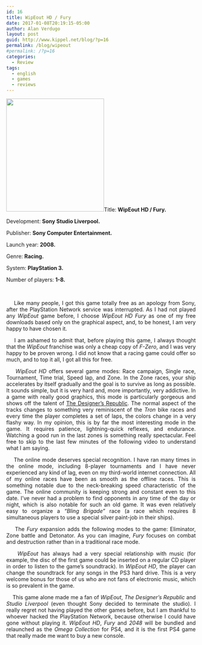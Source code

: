 ```yaml
---
id: 16
title: WipEout HD / Fury
date: 2017-01-08T20:19:15-05:00
author: Alan Verdugo
layout: post
guid: http://www.kippel.net/blog/?p=16
permalink: /blog/wipeout
#permalink: /?p=16
categories:
  - Review
tags:
  - english
  - games
  - reviews
---
```

<img class="alignright size-full wp-image-1887" src="http://li106-124.members.linode.com/blog/wp-content/uploads/2017/01/wipeout-hd-fury-cover.jpg" alt="" width="260" height="300" />Title: **WipEout HD / Fury.**

Development: **Sony Studio Liverpool.**

Publisher: **Sony Computer Entertainment.**

Launch year: **2008.**

Genre: **Racing.**

System: **PlayStation 3.**

Number of players: **1-8.**

&nbsp;



<p style="text-align: justify;">
      Like many people, I got this game totally free as an apology from Sony, after the PlayStation Network service was interrupted. As I had not played any <em>WipEout</em> game before, I choose <em>WipEout HD Fury</em> as one of my free downloads based only on the graphical aspect, and, to be honest, I am very happy to have chosen it.
</p>

<p style="text-align: justify;">
      I am ashamed to admit that, before playing this game, I always thought that the <em>WipEout</em> franchise was only a cheap copy of <em>F-Zero</em>, and I was very happy to be proven wrong. I did not know that a racing game could offer so much, and to top it all, I got all this for free.
</p>

<p style="text-align: justify;">
      <em>WipEout HD</em> offers several game modes: Race campaign, Single race, Tournament, Time trial, Speed lap, and Zone. In the Zone races, your ship accelerates by itself gradually and the goal is to survive as long as possible. It sounds simple, but it is very hard and, more importantly, very addictive. In a game with really good graphics, this mode is particularly gorgeous and shows off the talent of <a href="http://www.thedesignersrepublic.com/" target="_blank">The Designer&#8217;s Republic</a>. The normal aspect of the tracks changes to something very reminiscent of the <em>Tron</em> bike races and every time the player completes a set of laps, the colors change in a very flashy way. In my opinion, this is by far the most interesting mode in the game. It requires patience, lightning-quick reflexes, and endurance. Watching a good run in the last zones is something really spectacular. Feel free to skip to the last few minutes of the following video to understand what I am saying.
</p>



<p style="text-align: justify;">
      The online mode deserves special recognition. I have ran many times in the online mode, including 8-player tournaments and I have never experienced any kind of lag, even on my third-world internet connection. All of my online races have been as smooth as the offline races. This is something notable due to the neck-breaking speed characteristic of the game. The online community is keeping strong and constant even to this date. I&#8217;ve never had a problem to find opponents in any time of the day or night, which is also notable for such an old game. It was even relatively easy to organize a <em>&#8220;Bling Brigade&#8221;</em> race (a race which requires 8 simultaneous players to use a special silver paint-job in their ships).
</p>

<p style="text-align: justify;">
      The <em>Fury</em> expansion adds the following modes to the game: Eliminator, Zone battle and Detonator. As you can imagine, <em>Fury</em> focuses on combat and destruction rather than in a traditional race mode.
</p>



<p style="text-align: justify;">
      <em>WipEout</em> has always had a very special relationship with music (for example, the disc of the first game could be inserted on a regular CD player in order to listen to the game&#8217;s soundtrack). In <em>WipEout HD</em>, the player can change the soundtrack for any songs in the PS3 hard drive. This is a very welcome bonus for those of us who are not fans of electronic music, which is so prevalent in the game.
</p>

<p style="text-align: justify;">
      This game alone made me a fan of <em>WipEout</em>, <em>The Designer&#8217;s Republic</em> and <em>Studio Liverpool</em> (even thought Sony decided to terminate the studio). I really regret not having played the other games before, but I am thankful to whoever hacked the PlayStation Network, because otherwise I could have gone without playing it. <em>WipEout HD</em>, <em>Fury</em> and <em>2048</em> will be bundled and relaunched as the <em>Omega Collection</em> for PS4, and it is the first PS4 game that really made me want to buy a new console.
</p>